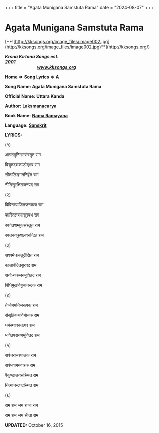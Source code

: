 +++
title = "Agata Munigana Samstuta Rama"
date = "2024-08-07"
+++

# Agata Munigana Samstuta Rama
[**![http://kksongs.org/image_files/image002.jpg](http://kksongs.org/image_files/image002.jpg)**](http://kksongs.org/)

**_Krsna Kirtana Songs est. 2001_**                                                                                                                                                 **_www.kksongs.org_**

[**Home**](http://kksongs.org/) **⇒** [**Song Lyrics**](http://kksongs.org/lyrics.html) **⇒** [**A**](http://kksongs.org/songs/song_a.html)

**Song Name: Agata Munigana Samstuta Rama**

**Official Name: Uttara Kanda**

**Author:** [**Laksmanacarya**](http://kksongs.org/authors/list/laksmanacarya.html)

**Book Name:** **[Nama Ramayana](http://kksongs.org/authors/literature/namaramayana.html)**

**Language:** [**Sanskrit**](http://kksongs.org/language/list/sanskrit.html)

**LYRICS:**

(१)

आगतमुनिगणसंस्तुत राम

विश्रुतदशकण्ठोद्भव राम

सीतालिङ्गननिर्वृत राम

नीतिसुरक्षितजनपद राम

(२)

विपिनत्याजितजनकज राम

कारितलवणासुरवध राम

स्वर्गतशम्बुकसंस्तुत राम

स्वतनयकुशलवनन्दित राम

(३)

अश्वमेधक्रतुदीक्षित राम

कालावेदितसुरपद राम

अयोध्यकजनमुक्तिद राम

विधिमुखविबुधानन्दक राम

(४)

तेजोमयनिजरूपक राम

संसृतिबन्धविमोचक राम

धर्मस्थापनतत्पर राम

भक्तिपरायणमुक्तिद राम

(५)

सर्वचराचरपालक राम

सर्वभवामयवारक राम

वैकुण्ठालयसंस्थित राम

नित्यानन्दपदस्थित राम

(६)

राम राम जय राजा राम

राम राम जय सीता राम

**UPDATED:** October 16, 2015
